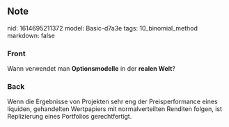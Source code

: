 ## Note
nid: 1614695211372
model: Basic-d7a3e
tags: 10_binomial_method
markdown: false

### Front
Wann verwendet man <b>Optionsmodelle</b> in der <b>realen Welt</b>?

### Back
<div>
  Wenn die Ergebnisse von Projekten sehr eng der Preisperformance
  eines liquiden, gehandelten Wertpapiers mit normalverteilten
  Renditen folgen, ist Replizierung eines Portfolios
  gerechtfertigt.
</div>
